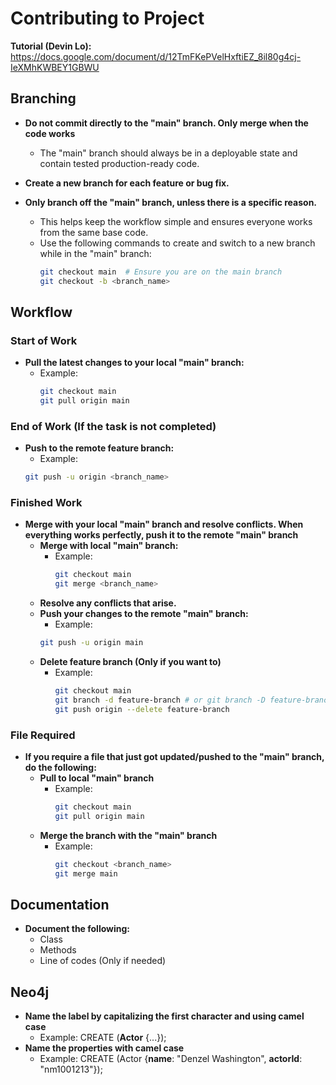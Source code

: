 # Contributing to Project

**Tutorial (Devin Lo):** https://docs.google.com/document/d/12TmFKePVelHxftiEZ_8il80g4cj-IeXMhKWBEY1GBWU
## Branching
- **Do not commit directly to the "main" branch. Only merge when the code works**
  - The "main" branch should always be in a deployable state and contain tested production-ready code.

- **Create a new branch for each feature or bug fix.**

- **Only branch off the "main" branch, unless there is a specific reason.**
  - This helps keep the workflow simple and ensures everyone works from the same base code.
  - Use the following commands to create and switch to a new branch while in the "main" branch:
    ```sh
    git checkout main  # Ensure you are on the main branch
    git checkout -b <branch_name>
    ```

## Workflow

### Start of Work
- **Pull the latest changes to your local "main" branch:**
  - Example:
    ```sh
    git checkout main
    git pull origin main
    ```

### End of Work (If the task is not completed)
- **Push to the remote feature branch:**
  - Example:
  ```sh
  git push -u origin <branch_name>
  ```

### Finished Work
- **Merge with your local "main" branch and resolve conflicts. When everything works perfectly, push it to the remote "main" branch**
  - **Merge with local "main" branch:**
    - Example:
      ```sh
      git checkout main
      git merge <branch_name>
      ```
  - **Resolve any conflicts that arise.**
  - **Push your changes to the remote "main" branch:**
      - Example:
      ```sh
      git push -u origin main
      ```
  - **Delete feature branch (Only if you want to)**
    - Example:
      ```sh
      git checkout main
      git branch -d feature-branch # or git branch -D feature-branch if you need to force delete
      git push origin --delete feature-branch
      ```

### File Required
- **If you require a file that just got updated/pushed to the "main" branch, do the following:**
  - **Pull to local "main" branch**
    - Example:
      ```sh
      git checkout main
      git pull origin main 
      ```
  - **Merge the branch with the "main" branch**
    - Example:
      ```sh
      git checkout <branch_name>
      git merge main
      ```

## Documentation
- **Document the following:**
  - Class
  - Methods
  - Line of codes (Only if needed)

## Neo4j
- **Name the label by capitalizing the first character and using camel case**
  - Example:
    CREATE (**Actor** {...});
- **Name the properties with camel case**
  - Example:
    CREATE (Actor {**name**: "Denzel Washington", **actorId**: "nm1001213"});
